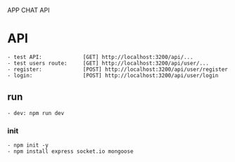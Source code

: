 APP CHAT API

# API

    - test API:             [GET] http://localhost:3200/api/...
    - test users route:     [GET] http://localhost:3200/api/user/...
    - register:             [POST] http://localhost:3200/api/user/register
    - login:                [POST] http://localhost:3200/api/user/login
    

## run

    - dev: npm run dev

### init

    - npm init -y
    - npm install express socket.io mongoose
